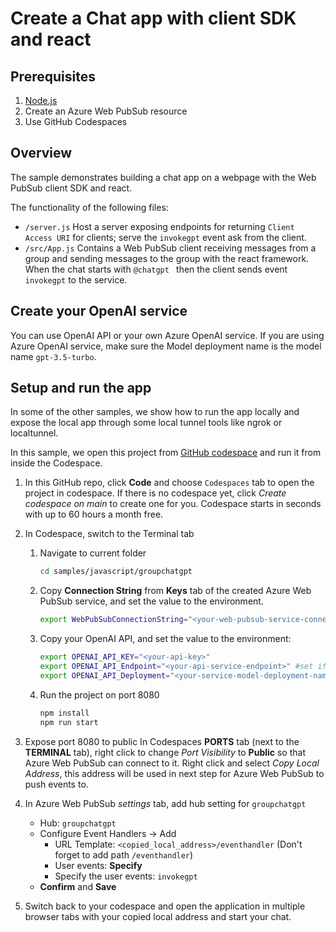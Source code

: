 # Create a Chat app with client SDK and react

## Prerequisites

1. [Node.js](https://nodejs.org)
2. Create an Azure Web PubSub resource
3. Use GitHub Codespaces

## Overview
The sample demonstrates building a chat app on a webpage with the Web PubSub client SDK and react.

The functionality of the following files:

* `/server.js` Host a server exposing endpoints for returning `Client Access URI` for clients; serve the `invokegpt` event ask from the client.
* `/src/App.js` Contains a Web PubSub client receiving messages from a group and sending messages to the group with the react framework. When the chat starts with `@chatgpt ` then the client sends event `invokegpt` to the service.

## Create your OpenAI service
You can use OpenAI API or your own Azure OpenAI service. If you are using Azure OpenAI service, make sure the Model deployment name is the model name `gpt-3.5-turbo`.

## Setup and run the app
In some of the other samples, we show how to run the app locally and expose the local app through some local tunnel tools like ngrok or localtunnel.

In this sample, we open this project from [GitHub codespace](https://github.com/features/codespaces) and run it from inside the Codespace.

1. In this GitHub repo, click **Code** and choose `Codespaces` tab to open the project in codespace. If there is no codespace yet, click *Create codespace on main* to create one for you. Codespace starts in seconds with up to 60 hours a month free.
2. In Codespace, switch to the Terminal tab
    
    1. Navigate to current folder
        ```bash
        cd samples/javascript/groupchatgpt
        ```
    2. Copy **Connection String** from **Keys** tab of the created Azure Web PubSub service, and set the value to the environment.
        ```bash
        export WebPubSubConnectionString="<your-web-pubsub-service-connection-string>"
        ```
    3. Copy your OpenAI API, and set the value to the environment:
        ```bash
        export OPENAI_API_KEY="<your-api-key>"
        export OPENAI_API_Endpoint="<your-api-service-endpoint>" #set if you are using Azure OpenAI
        export OPENAI_API_Deployment="<your-service-model-deployment-name>" #set if you are using Azure OpenAI
        ```
    4. Run the project on port 8080
        ```bash
        npm install
        npm run start
        ```
3. Expose port 8080 to public
    In Codespaces **PORTS** tab (next to the **TERMINAL** tab), right click to change *Port Visibility* to **Public** so that Azure Web PubSub can connect to it. Right click and select *Copy Local Address*, this address will be used in next step for Azure Web PubSub to push events to.
4. In Azure Web PubSub *settings* tab, add hub setting for `groupchatgpt`
    * Hub: `groupchatgpt`
    * Configure Event Handlers -> Add
        * URL Template:  `<copied_local_address>/eventhandler` (Don't forget to add path `/eventhandler`)
        * User events: **Specify**
        * Specify the user events: `invokegpt`
    * **Confirm** and **Save**
5. Switch back to your codespace and open the application in multiple browser tabs with your copied local address and start your chat.
